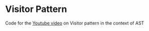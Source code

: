# Visitor Pattern

Code for the [Youtube video](https://www.youtube.com/watch?v=0wXWHfLXMro) on Visitor pattern in the context of AST

